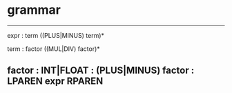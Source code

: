 # grammar
--------------------------------------
expr    : term ((PLUS|MINUS) term)*

term    : factor ((MUL|DIV) factor)*

factor  : INT|FLOAT
				: (PLUS|MINUS) factor
				: LPAREN expr RPAREN
--------------------------------------